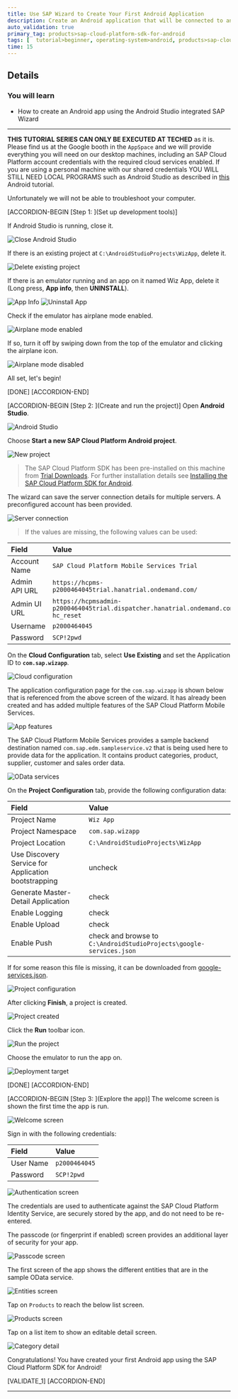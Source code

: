 ```yaml
---
title: Use SAP Wizard to Create Your First Android Application
description: Create an Android application that will be connected to an OData backend.
auto_validation: true
primary_tag: products>sap-cloud-platform-sdk-for-android
tags: [  tutorial>beginner, operating-system>android, products>sap-cloud-platform-sdk-for-android ]
time: 15
---
```


## Details
### You will learn  
  - How to create an Android app using the Android Studio integrated SAP Wizard

---

**THIS TUTORIAL SERIES CAN ONLY BE EXECUTED AT TECHED**  as it is. Please find us at the Google booth in the `AppSpace` and we will provide everything you will need on our desktop machines, including an SAP Cloud Platform account credentials with the required cloud services enabled.  If you are using a personal machine with our shared credentials YOU WILL STILL NEED LOCAL PROGRAMS such as Android Studio as described in <a target="_blank" href="https://developers.sap.com/tutorials/cp-sdk-android-wizard-app.html">this</a> Android tutorial.

Unfortunately we will not be able to troubleshoot your computer.

[ACCORDION-BEGIN [Step 1: ](Set up development tools)]

If Android Studio is running, close it.

![Close Android Studio](close.png)

If there is an existing project at `C:\AndroidStudioProjects\WizApp`, delete it.

![Delete existing project](delete-old-project.png)

If there is an emulator running and an app on it named Wiz App, delete it (Long press, **App info**, then **UNINSTALL**).

![App Info](app-info.png)
![Uninstall App](uninstall.png)

Check if the emulator has airplane mode enabled.  

![Airplane mode enabled](airplane-mode-enabled.png)

If so, turn it off by swiping down from the top of the emulator and clicking the airplane icon.  

![Airplane mode disabled](airplane-mode-disabled.png)

All set, let's begin!

[DONE]
[ACCORDION-END]

[ACCORDION-BEGIN [Step 2: ](Create and run the project)]
Open **Android Studio**.

![Android Studio](android-studio.png)

Choose **Start a new SAP Cloud Platform Android project**.

![New project](new-project.png)

> The SAP Cloud Platform SDK has been pre-installed on this machine from <a target="_blank" href="https://www.sap.com/developer/trials-downloads/additional-downloads/sap-cloud-platform-sdk-for-android-15508.html">Trial Downloads</a>. For further installation details see <a target="_blank" href="https://help.sap.com/doc/c2d571df73104f72b9f1b73e06c5609a/Latest/en-US/docs/user-guide/getting-started/installing.html">Installing the SAP Cloud Platform SDK for Android</a>.


The wizard can save the server connection details for multiple servers. A preconfigured account has been provided.

![Server connection](server-connection.png)

> If the values are missing, the following values can be used:

| Field | Value |
|:----|:----|
| Account Name | `SAP Cloud Platform Mobile Services Trial` |
| Admin API URL | `https://hcpms-p2000464045trial.hanatrial.ondemand.com/` |
| Admin UI URL | `https://hcpmsadmin-p2000464045trial.dispatcher.hanatrial.ondemand.com/?hc_reset` |
| Username | `p2000464045` |
| Password | `SCP!2pwd` |

On the **Cloud Configuration** tab, select **Use Existing** and set the Application ID to **`com.sap.wizapp`**.

![Cloud configuration](cloud-configuration.png)

The application configuration page for the `com.sap.wizapp` is shown below that is referenced from the above screen of the wizard.  It has already been created and has added multiple features of the SAP Cloud Platform Mobile Services.

![App features](appFeatures.png)

The SAP Cloud Platform Mobile Services provides a sample backend destination named `com.sap.edm.sampleservice.v2` that is being used here to provide data for the application. It contains product categories, product, supplier, customer and sales order data.


![OData services](odata-services.png)


On the **Project Configuration** tab, provide the following configuration data:

| Field | Value |
|:----|:----|
| Project Name | `Wiz App` |
| Project Namespace | `com.sap.wizapp` |
| Project Location | `C:\AndroidStudioProjects\WizApp` |
| Use Discovery Service for Application bootstrapping | uncheck |
| Generate Master-Detail Application | check |
| Enable Logging | check |
| Enable Upload | check |
| Enable Push | check and browse to `C:\AndroidStudioProjects\google-services.json` |

If for some reason this file is missing, it can be downloaded from <a target="_blank" href="https://raw.githubusercontent.com/SAPDocuments/Tutorials/master/tutorials/cp-sdk-android-wizard-teched18-01/google-services.json">google-services.json</a>.


![Project configuration](project-configuration.png)

After clicking **Finish**, a project is created.

![Project created](project-created.png)

Click the **Run** toolbar icon.

![Run the project](run.png)

Choose the emulator to run the app on.

![Deployment target](choose-emulator.png)

[DONE]
[ACCORDION-END]

[ACCORDION-BEGIN [Step 3: ](Explore the app)]
The welcome screen is shown the first time the app is run.

![Welcome screen](welcome-screen.png)

Sign in with the following credentials:

| Field | Value |
|:----|:----|
| User Name | `p2000464045` |
| Password | `SCP!2pwd` |


![Authentication screen](authentication-screen.png)

The credentials are used to authenticate against the SAP Cloud Platform Identity Service, are  securely stored by the app, and do not need to be re-entered.

The passcode (or fingerprint if enabled) screen provides an additional layer of security for your app.

![Passcode screen](passcode-screen.png)

The first screen of the app shows the different entities that are in the sample OData service.

![Entities screen](entities-screen.png)

Tap on `Products` to reach the below list screen.

![Products screen](products-screen.png)

Tap on a list item to show an editable detail screen.

![Category detail](product-detail.png)

Congratulations!  You have created your first Android app using the SAP Cloud Platform SDK for Android!

[VALIDATE_1]
[ACCORDION-END]

---
